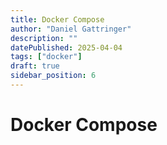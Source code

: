 ```yaml
---
title: Docker Compose
author: "Daniel Gattringer"
description: ""
datePublished: 2025-04-04
tags: ["docker"]
draft: true
sidebar_position: 6
---
```


# Docker Compose
